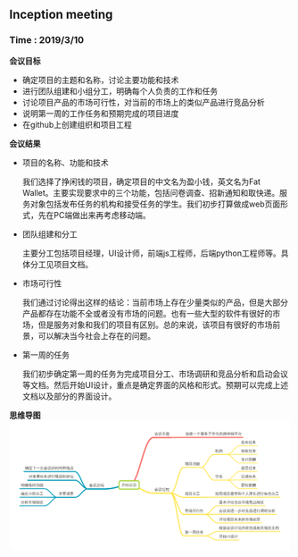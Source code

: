 ﻿## Inception meeting
### Time : 2019/3/10
**会议目标**
- 确定项目的主题和名称，讨论主要功能和技术
- 进行团队组建和小组分工，明确每个人负责的工作和任务
- 讨论项目产品的市场可行性，对当前的市场上的类似产品进行竞品分析
- 说明第一周的工作任务和预期完成的项目进度
- 在github上创建组织和项目工程

**会议结果**
- 项目的名称、功能和技术

    我们选择了挣闲钱的项目，确定项目的中文名为盈小钱，英文名为Fat Wallet。主要实现要求中的三个功能，包括问卷调查、招新通知和取快递。服务对象包括发布任务的机构和接受任务的学生。我们初步打算做成web页面形式，先在PC端做出来再考虑移动端。

- 团队组建和分工

    主要分工包括项目经理，UI设计师，前端js工程师，后端python工程师等。具体分工见项目文档。

- 市场可行性

    我们通过讨论得出这样的结论：当前市场上存在少量类似的产品，但是大部分产品都存在功能不全或者没有市场的问题。也有一些大型的软件有很好的市场，但是服务对象和我们的项目有区别。总的来说，该项目有很好的市场前景，可以解决当今社会上存在的问题。

- 第一周的任务

    我们初步确定第一周的任务为完成项目分工、市场调研和竞品分析和启动会议等文档。然后开始UI设计，重点是确定界面的风格和形式。预期可以完成上述文档以及部分的界面设计。

**思维导图**
 <img src="img/inception.png">